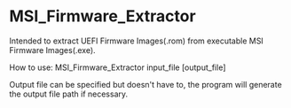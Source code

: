 # MSI_Firmware_Extractor
Intended to extract UEFI Firmware Images(.rom) from executable MSI Firmware Images(.exe).

How to use:
MSI_Firmware_Extractor input_file [output_file]

Output file can be specified but doesn't have to, the program will generate the output file path if necessary.
